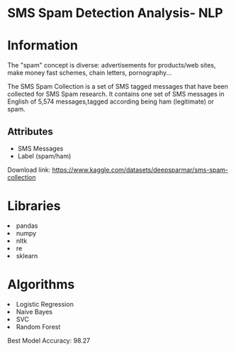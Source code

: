 # SMS Spam Detection Analysis- NLP


# Information

The "spam" concept is diverse: advertisements for products/web sites, make money fast schemes, chain letters, pornography...

The SMS Spam Collection is a set of SMS tagged messages that have been collected for SMS Spam research. It contains one set of SMS messages in English of 5,574 messages,tagged according being ham (legitimate) or spam.

## Attributes

- SMS Messages
- Label (spam/ham)

Download link: https://www.kaggle.com/datasets/deepsparmar/sms-spam-collection

# Libraries

<li>pandas
<li>numpy
<li>nltk
<li>re
<li>sklearn

# Algorithms

<li>Logistic Regression
<li>Naive Bayes
<li>SVC
<li>Random Forest
  
Best Model Accuracy: 98.27

